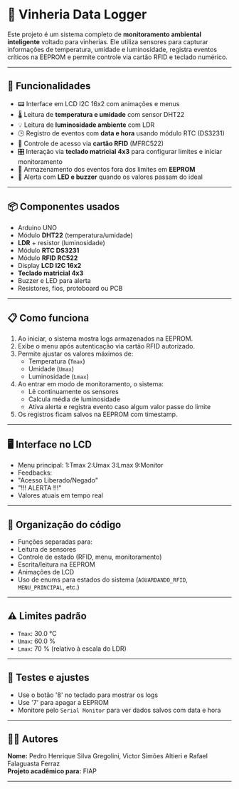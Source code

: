 # 🍷 Vinheria Data Logger

Este projeto é um sistema completo de **monitoramento ambiental inteligente** voltado para vinherias. Ele utiliza sensores para capturar informações de temperatura, umidade e luminosidade, registra eventos críticos na EEPROM e permite controle via cartão RFID e teclado numérico.

---

## 🔧 Funcionalidades

- 📟 Interface em LCD I2C 16x2 com animações e menus
- 🌡️ Leitura de **temperatura e umidade** com sensor DHT22
- 💡 Leitura de **luminosidade ambiente** com LDR
- 🕒 Registro de eventos com **data e hora** usando módulo RTC (DS3231)
- 🛂 Controle de acesso via **cartão RFID** (MFRC522)
- 🎛️ Interação via **teclado matricial 4x3** para configurar limites e iniciar monitoramento
- 💾 Armazenamento dos eventos fora dos limites em **EEPROM**
- 🔔 Alerta com **LED e buzzer** quando os valores passam do ideal

---

## 📦 Componentes usados

- Arduino UNO
- Módulo **DHT22** (temperatura/umidade)
- **LDR** + resistor (luminosidade)
- Módulo **RTC DS3231**
- Módulo **RFID RC522**
- Display **LCD I2C 16x2**
- **Teclado matricial 4x3**
- Buzzer e LED para alerta
- Resistores, fios, protoboard ou PCB

---

## 📋 Como funciona

1. Ao iniciar, o sistema mostra logs armazenados na EEPROM.
2. Exibe o menu após autenticação via cartão RFID autorizado.
3. Permite ajustar os valores máximos de:
   - Temperatura (`Tmax`)
   - Umidade (`Umax`)
   - Luminosidade (`Lmax`)
4. Ao entrar em modo de monitoramento, o sistema:
   - Lê continuamente os sensores
   - Calcula média de luminosidade
   - Ativa alerta e registra evento caso algum valor passe do limite
5. Os registros ficam salvos na EEPROM com timestamp.

---

## 🖥️ Interface no LCD

- Menu principal:
1:Tmax 2:Umax
3:Lmax 9:Monitor
- Feedbacks:
- "Acesso Liberado/Negado"
- "!!! ALERTA !!!"
- Valores atuais em tempo real

---

## 📂 Organização do código

- Funções separadas para:
- Leitura de sensores
- Controle de estado (RFID, menu, monitoramento)
- Escrita/leitura na EEPROM
- Animações de LCD
- Uso de enums para estados do sistema (`AGUARDANDO_RFID`, `MENU_PRINCIPAL`, etc.)

---

## ⚠️ Limites padrão

- `Tmax`: 30.0 °C  
- `Umax`: 60.0 %  
- `Lmax`: 70 % (relativo à escala do LDR)

---

## 🧪 Testes e ajustes

- Use o botão '8' no teclado para mostrar os logs
- Use '7' para apagar a EEPROM
- Monitore pelo `Serial Monitor` para ver dados salvos com data e hora

---


## 👨‍💻 Autores

**Nome:** Pedro Henrique Silva Gregolini, Victor Simões Altieri e Rafael Falaguasta Ferraz   
**Projeto acadêmico para:** FIAP

---
